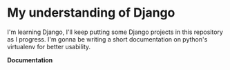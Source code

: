 # My understanding of Django
I'm learning Django, I'll keep putting some Django projects in this repository as I progress. I'm gonna be writing a short documentation on python's virtualenv for better usability.

<b> Documentation </b>
